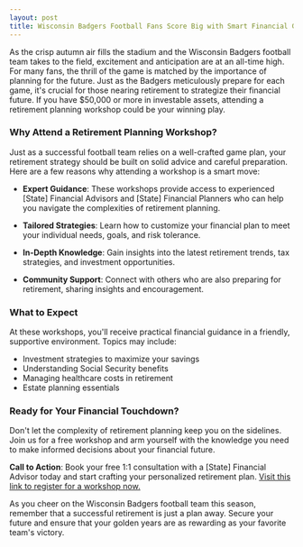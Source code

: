```yaml
---
layout: post
title: Wisconsin Badgers Football Fans Score Big with Smart Financial Game Plans
---
```



As the crisp autumn air fills the stadium and the Wisconsin Badgers football team takes to the field, excitement and anticipation are at an all-time high. For many fans, the thrill of the game is matched by the importance of planning for the future. Just as the Badgers meticulously prepare for each game, it's crucial for those nearing retirement to strategize their financial future. If you have $50,000 or more in investable assets, attending a retirement planning workshop could be your winning play.

### Why Attend a Retirement Planning Workshop?

Just as a successful football team relies on a well-crafted game plan, your retirement strategy should be built on solid advice and careful preparation. Here are a few reasons why attending a workshop is a smart move:

- **Expert Guidance**: These workshops provide access to experienced [State] Financial Advisors and [State] Financial Planners who can help you navigate the complexities of retirement planning.
  
- **Tailored Strategies**: Learn how to customize your financial plan to meet your individual needs, goals, and risk tolerance.
  
- **In-Depth Knowledge**: Gain insights into the latest retirement trends, tax strategies, and investment opportunities.
  
- **Community Support**: Connect with others who are also preparing for retirement, sharing insights and encouragement.

### What to Expect

At these workshops, you'll receive practical financial guidance in a friendly, supportive environment. Topics may include:

- Investment strategies to maximize your savings
- Understanding Social Security benefits
- Managing healthcare costs in retirement
- Estate planning essentials

### Ready for Your Financial Touchdown?

Don't let the complexity of retirement planning keep you on the sidelines. Join us for a free workshop and arm yourself with the knowledge you need to make informed decisions about your financial future.

**Call to Action**: Book your free 1:1 consultation with a [State] Financial Advisor today and start crafting your personalized retirement plan. [Visit this link to register for a workshop now.](https://workshopsforretirement.com)

As you cheer on the Wisconsin Badgers football team this season, remember that a successful retirement is just a plan away. Secure your future and ensure that your golden years are as rewarding as your favorite team's victory.